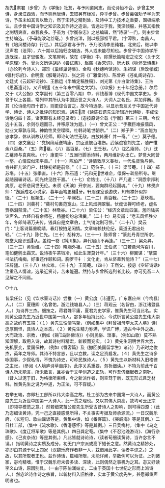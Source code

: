 <!-- { "loadSidebar": true } -->
胡先肃君（步曾）为《学衡》社友，与予同道同志，而论诗恒不合。步曾主宋诗，身隶江西派，而予则尚唐诗，去取另有标准，异乎步曾。步曾尝强劝予学为宋诗，予虽未如其言以致力，然于宋诗之精到处，及诗中工力技术之重要，固极端承认。且步曾中国诗学之知识及其作诗之造诣，皆远过于我，我深倾服，并感其指教之剀切爽直，益我良多。予虽为《学衡杂志》之总编辑，然“诗录”一门，则由步曾主持编选。（予毋能改动丝毫。）步曾出洋，则以授邵祖平君。（字潭秋，南昌人。有《培风楼诗存》行世。）其后邵君与予忤，予乃改请李思纯君。北来后，继以李汉声君（沧萍），六十期以后始归宓编选，外人或未能尽知也。步曾于中国诗学所造既深，且才思骏发，文笔犀利，故在《学衡》中，除撰长篇精宏之论文（关于文学原理）外，曾为文历评胡适《尝试集》、赵熙《香宋词》、阮大铁《咏怀堂诗集》（亦论列今诗人）、郑珍《巢经巢诗集》、金和《秋蟪吟馆诗》、朱祖谋（后改孝臧）《强村乐府》、俞明震《觚菴诗存》、张之洞《广雅堂诗》、陈曾寿《苍虬阁诗存》、文廷式《云起轩词钞》、王鹏运《半塘定稿胜稿》、刘光第《介白堂诗集》、王浩《思斋遗诗》。又评胡适《五十年来中国之文学》。（《申报》五十年纪念册。）尔后又于《大公报》文学副刊（第三百零八期）中，评钱基博《现代中国文学史》。步曾于以上各篇，常列举其所认为中国近世之大诗人、大词人之名氏，并加评断。而其《论诗绝句四十首》，则更综合言之，故今特选录，以显示吾友关于中国近代诗学、诗史、诗人之批评的知识焉。胡先肃《读陈石遗先生所辑近代诗钞，率成论诗绝句四十首，诸家颇有未经见录者》：（宓按原诗全载《学衡》第三十三期。今仅选十五首，余则存题而已，并移原注为题。）（一）曾文正公：“手戡巨难振儒风，勋业文章孰与同。神韵性灵空喋喋，杜韩诗笔世朝宗。”（二）郑子尹：“沥血能为忠孝辞，休从训故认经师。即论句法世无敌，白放韩豪亻并一奇。”（三）莫子偲。（四）张文襄公：“党祸绵延送靖康，宗臣遗恨百堪伤。武侯谊答刘先主，殖产惟余八百桑。”（五）陈菴。（六）高百足。（七）王壬秋。（八）沈乙庵师。（九）沈乙菴师与袁爽秋。（十）康更牛：“五洲行脚添诗料，两月维新办出亡。梦觉大同营一壑，心情应似宋平章。”（十一）陈伯严：“诗情敦厚义春秋，一代名贤孰与俦。肯共群儿论门户，杜陵初祖是前修。”（十二）范伯子。（十三）梁节菴。（十四）郑苏堪。（十五）张季直。（十六）陈石遗：“元和元世难企，儇保┱疏俗所夸。继起随园辑诗话，同光终见胜干嘉。”（十七）俞恪士。（十八）严几道：“洞悉宗邦利病原，老怀悲闵世无伦。未须《天演》开宗派，要向群经起国魂。”（十九）林畏庐师：“邂逅成名小说家，暮年画笔更槎牙。轩眉课室谈游侠，知有襟怀似押衙。”（二十）赵尧生。（二十一）华澜石。（二十二）黄百我。（二十三）夏映菴。（二十四）刘裴村：“裴村句裹范宽山，江上风烟拥翠鬟。伏虎谈禅可终老，虚名贾祸泪禁潸。”（二十五）林暾谷。（二十六）梁任公：“经济文章动四瀛，羞同陆买论声名。六经自有余师在，杨墨纷纷总沸羹。”（二十七）易实甫：“老去风怀胜少年，冬郎绮语万夫传。钱龚自是文章伯，士气销沈剧可怜。”（二十八）樊云门：“上客诗篇重晚晴，春灯按拍足闲情。文章端赖扶伦纪，莫道无君出处轻。”（二十九）陈仁先。（三十）胡梓方。（三十一）陈师曾：“篆刻丹青世所宗，槐堂大隐识孤从。盖棺一卷《斜川集》，异代眉山不再逢。”（三十二）梁众异。（三十三）黄哲维。（三十四）晓涵外祖。（三十五）王伯沆：“口若悬河泻百川，笔如健鹘出霜天。说诗夜午茶铛冷，如此生涯莫计年。”（三十六）柳翼谋：“擘窠书法抗梅痴，好事还作颐和词。胸罗千礻┆文化史，肯从侪辈矜能诗？”（三十七）汪辟疆。（三十八）林众难。（三十九）王简菴。（四十）王然父。按宓《空轩诗话》注重私人情谊，选录近贤诗，苦未能遍。然持与步曾所选列者比较，亦可见吾二人见解之不同焉。

○十九

昔梁任公（见《饮冰室诗话》）尝推（一）黄公度（讳遵宪，广东嘉应州（今梅县）人。）（二）夏穗卿（名曾佑，浙江钱塘县人。）（三）蒋观云（名智由，浙江诸暨县人。）为诗界三杰。细按之，蒋君殊平庸，夏君为史学家，惟黄先生可当此名。实则黄公度先生乃近世中国第一诗人，宓多年恒持此论，今试析言黄公度先生伟大崇高之故约有五端：（１）黄先生性情笃挚，（例如集中《拜曾祖母李太夫人墓》诗）忠厚恻怛，具诗人之本质。（２）黄先生精力弥满，学识广博，通古今中外之故。大而政治、宗教，（例如《锡岛卧佛诗》）小则民俗、琐事，（例如山歌）莫不熟知深解，取用入诗，故其诗材料精宏，新颖而充实。（３）黄先生洞明世界大势，先机察变，爱国保种，（例如《番客篇》及《撤回美国留学生》诸诗）乃识时之俊杰，英年之导师。其诗不特言志，且以立教，读之足资启发。（４）黄先生之诗多咏国事，少叙私情，不愧为诗史，可称民族诗人。（５）黄先生以新材料入旧格律之主张，（参阅《人境庐诗草自序》。此序关系重要，务祈细读。）不特为前此千百诗人所未能言，所未敢言，且亦合于文学创造之正轨，可作吾侪继起者之南针。（昔人过泥于旧，为格律所束缚，今之新派作者，则空骛于新，既无形式且乏材料。惟黄先生之说为中道，为正法，可不容疑。）

右举五端，亦即杜工部所以伟大崇高之故。杜工部为古来中国第一大诗人，而黄公度先生为近世中国第一大诗人，此一贯之理也。又以其伟大崇高，故均可云正宗（即领导模范之意。）然若细究苗公度先生所受古昔诗人之影响，则可得四源：（此乃宓细读黄诗，凭一己之直接感觉所得，不关事实考据及师承源流。）一日汉魏乐府，（长短句、歌曲谣谚等是。黄集中诗，如《番客篇》、《哭威海》等是其例。）二日杜工部，（集中《流水歌》、《香港感怀》等是其例。）三日吴梅村，（集中《乌之珠歌》、《度辽将军歌》等是其例。）四日龚定菴。（集中《不忍池晚游诗》、《海行杂感》、《己亥杂诗》等是其例。）凡此皆就诗论诗，（读者苟细读黄诗，当许宓言不误。）指明黄诗之实质及成分，初无门户宗派或高下短长之意。然黄诗之精妙处，亦即由其源于以上四家（汉魏乐府作者非一人，兹借用此字，读者幸谅之。）之故，以其所取者正也。兹作诗话，篇幅所限，未能详阐，举数例可以为证。上列诸家，宓均精嗜，惟于汉魏乐府未尝多读、深读，此则偶然之事机为之耳。宓又好读李义山诗，原因别具。（一由于陈伯澜姑丈，二由于英国十七世纪之形而上派诗人。）然宓论诗作诗之宗旨，以新材料入旧格律，实本于黄公度先生，甚愿郑重声明者也。

